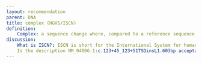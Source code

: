 ```yaml
---
layout: recommendation
parent: DNA
title: complex (HGVS/ISCN)
definition: 
    Complex: a sequence change where, compared to a reference sequence, a range of changes occur that can not be described as one of the basic variant types (substitution, deletion, duplication, insertion, conversion, inversion, deletion-insertion, or repeated sequence).
discussion:
    What is ISCN?: ISCN is short for the International System for human Cytogenetic Nomenclature, covering the description of numerical and structural chromosomal changes detected using microscopic and cytogenetic techniques. The recommendations are prepared by the International Standing Committee on Human Cytogenetic Nomenclature and published in collaboration with the journal <i><a href='http://www.karger.com/Journal/Home/224037'>Cytogenetic and Genome Research</a></i> (since 1963). The committee includes three members from the Americas, three from Europe, one from Asia, and one from Africa/Australia/Oceania. Members are elected for a 5 year period, unless developments demand earlier changes. The organization of the submission of nominations, ballots for voting and election of members is the responsibility of the existing Editor and Committee chair.<br>The latest recommendations, ISCN2013, were finalized by the ISCN2013 committee and its advisors at a meeting in Seattle (Washington) in April 2012. The ISCN2013 recommendations are available as <i><a href='http://www.karger.com/iscn2013'>book from Karger Publishers</a></i> (Eds. Lisa G Shaffer, Jean McGowan-Jordan & Michael Schmid). Questions/suggestions regarding the ISCN recommendations should be addressed to <b><i>Jean McGowan-Jordan</i></b> (Ottawa, Canada), chair of the ISCN committee.<br><ul><li><b>current ISCN committee</b><br><u>Chair:</u> Jean McGowan-Jordan (<i>Ottawa, Canada</i>)<br><u>Members:</u> Jaclyn Biegel (<i>Philadelphia, USA</i>), Myriam Chaabouni (<i>Tunis, Tunisia</i>), Johan T den Dunnen (<i>Leiden, Nederland</i>), Jin-Yeong Han (<i>Busan, South Korea</i>), Nils Mandahl (<i>Lund, Sweden</i>), Kathleen W Rao (<i>Chapel Hill, USA</i>), Annet Simons (<i>Nijmegen, Nederland</i>). <i></i><br><u>Advisors:</u> Cynthia C Morton (<i>Boston, USA</i>), Michael Schmid (<i>Wurzburg, Germany</i>)</li><li><b>ISCN2013 committee</b><br><u>Chair:</u> Lisa G Shaffer (<i>Spokane, USA</i>),<br><u>Members:</u> Jaclyn Biegel (<i>Philadelphia, USA</i>), Myriam Chaabouni (<i>Tunis, Tunisia</i>), Johan T den Dunnen (<i>Leiden, Nederland</i>), Jin-Yeong Han (<i>Busan, South Korea</i>), Nils Mandahl (<i>Lund, Sweden</i>), Jean McGowan-Jordan (<i>Ottawa, Canada</i>), Kathleen W Rao (<i>Chapel Hill, USA</i>), Annet Simons (<i>Nijmegen, Nederland</i>)<br><u>Advisors:</u> Lynda J Campbell (<i>Melbourne, Australia</i>), Michael Schmid (<i>Wurzburg, Germany</i>).</li></ul>
    Is the description NM_04006.1:c.123+45_123+51TSDinsL1.603bp acceptable (TSD = target site duplication, insL1 indicates the nature of the insert (L1, Alu or SVA), 603bp = the number of inserted base pairs)?: No, not realy, it is not exact. Following HGVS recommendations the description should be like NG_012232.1(NM_004006.1):c.123+45_123+51dupinsXXXXXX.x:g.393_1295. So give a genomic reference sequence to describe the intronic variant, use "dup" (not "TSD") and exactly describe the insertion, not like "insL1.603bp". In the example XXXXXX.x is a GenBank file (accession.version number) containing the inserted L1 sequence (nucleotides g.393_1295).
---
```

